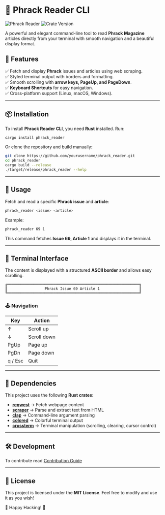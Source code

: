 # 📖 Phrack Reader CLI

![Phrack Reader](https://img.shields.io/badge/Rust-CLI-blue?style=for-the-badge&logo=rust) ![Crate Version](https://img.shields.io/crates/v/phrack-read?style=for-the-badge)


A powerful and elegant command-line tool to read **Phrack Magazine** articles directly from your terminal with smooth navigation and a beautiful display format.

## 🚀 Features

✅ Fetch and display **Phrack** issues and articles using web scraping.  
✅ Styled terminal output with borders and formatting.  
✅ Smooth scrolling with **arrow keys, PageUp, and PageDown**.  
✅ **Keyboard Shortcuts** for easy navigation.  
✅ Cross-platform support (Linux, macOS, Windows).  

---

## 📦 Installation

To install **Phrack Reader CLI**, you need **Rust** installed. Run:

```sh
cargo install phrack_reader
```

Or clone the repository and build manually:

```sh
git clone https://github.com/yourusername/phrack_reader.git
cd phrack_reader
cargo build --release
./target/release/phrack_reader --help
```

---

## 🎯 Usage

Fetch and read a specific **Phrack issue** and **article**:

```sh
phrack_reader <issue> <article>
```

Example:

```sh
phrack_reader 69 1
```

This command fetches **Issue 69, Article 1** and displays it in the terminal.

---

## 🎨 Terminal Interface

The content is displayed with a structured **ASCII border** and allows easy scrolling.

```plaintext
╔════════════════════════════════════════════════════════════╗
║                 Phrack Issue 69 Article 1                  ║
╚════════════════════════════════════════════════════════════╝
```

### 🕹 Navigation

| Key | Action |
|-----|--------|
| ↑   | Scroll up |
| ↓   | Scroll down |
| PgUp | Page up |
| PgDn | Page down |
| q / Esc | Quit |

---

## 📜 Dependencies

This project uses the following **Rust crates**:

- **[reqwest](https://crates.io/crates/reqwest)** → Fetch webpage content
- **[scraper](https://crates.io/crates/scraper)** → Parse and extract text from HTML
- **[clap](https://crates.io/crates/clap)** → Command-line argument parsing
- **[colored](https://crates.io/crates/colored)** → Colorful terminal output
- **[crossterm](https://crates.io/crates/crossterm)** → Terminal manipulation (scrolling, clearing, cursor control)

---

## 🛠 Development

To contribute read [Contribution Guide](./CONTRIBUTION.md)

---

## 📜 License

This project is licensed under the **MIT License**. Feel free to modify and use it as you wish!

📖 Happy Hacking! 🤘


